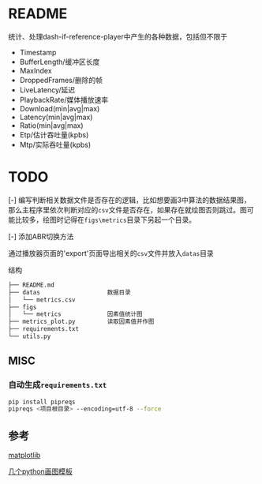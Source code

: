 # README

统计、处理dash-if-reference-player中产生的各种数据，包括但不限于
- Timestamp
- BufferLength/缓冲区长度
- MaxIndex
- DroppedFrames/删除的帧
- LiveLatency/延迟
- PlaybackRate/媒体播放速率
- Download(min|avg|max)
- Latency(min|avg|max)
- Ratio(min|avg|max)
- Etp/估计吞吐量(kpbs)
- Mtp/实际吞吐量(kpbs)


# TODO

[-] 编写判断相关数据文件是否存在的逻辑，比如想要画3中算法的数据结果图，那么主程序里依次判断对应的`csv`文件是否存在，如果存在就绘图否则跳过。图可能比较多，绘图时记得在`figs\metrics`目录下另起一个目录。

[-] 添加ABR切换方法

通过播放器页面的'export'页面导出相关的`csv`文件并放入`datas`目录

结构
```bash
├── README.md
├── datas                   数据目录
│   └── metrics.csv
├── figs
│   └── metrics             因素值统计图
├── metrics_plot.py         读取因素值并作图
├── requirements.txt
└── utils.py


```



## MISC

### 自动生成`requirements.txt`

```bash
pip install pipreqs
pipreqs <项目根目录> --encoding=utf-8 --force
```


## 参考

[matplotlib](matplotlib库文档)

[几个python画图模板](https://www.cnblogs.com/dengfaheng/p/12670150.html)